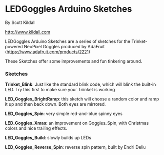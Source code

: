LEDGoggles Arduino Sketches
=============================

By Scott Kildall

http://www.kildall.com


LEDGoggles Arduino Sketches are a series of sketches for the Trinket-powered NeoPixel Goggles produced by AdaFruit (https://www.adafruit.com/products/2221)

These Sketches offer some improvements and fun tinkering around.


### Sketches
**Trinket_Blink**: Just like the standard blink code, which will blink the built-in LED. Try this first to make sure your Triinket is working

**LED_Goggles_BrightRamp**: this sketch will choose a random color and ramp it up and then back down. Both eyes are mirrored.

**LED_Goggles_Spin**: very simple red-and-blue spinny eyes

**LED_Goggles_Xmas**: an improvement on Goggles_Spin, with Christmas colors and nice trailing effects.

**LED_Goggles_Build**: slowly builds up LEDs

**LED_Goggles_Reverse_Spin**: reverse spin pattern, built by Endri Deliu
